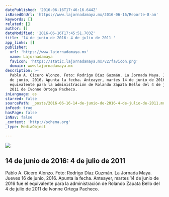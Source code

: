 ```yaml
---
datePublished: '2016-06-16T17:46:16.644Z'
isBasedOnUrl: 'https://www.lajornadamaya.mx/2016-06-16/Reporte-8-am'
keywords: []
related: []
author: []
dateModified: '2016-06-16T17:45:51.703Z'
title: '14 de junio de 2016: 4 de julio de 2011 '
app_links: []
publisher:
  url: 'https://www.lajornadamaya.mx'
  name: Lajornadamaya
  favicon: 'https://static.lajornadamaya.mx/v2/favicon.png'
  domain: www.lajornadamaya.mx
description: >-
  Pablo A. Cicero Alonzo. Foto: Rodrigo Díaz Guzmán. La Jornada Maya. Jueves 16
  de junio, 2016. Apunta la fecha. Anteayer, martes 14 de junio de 2016 fue el
  equivalente para la administración de Rolando Zapata Bello del 4 de julio de
  2011 de Ivonne Ortega Pacheco.
inLanguage: es
starred: false
sourcePath: _posts/2016-06-16-14-de-junio-de-2016-4-de-julio-de-2011.md
inFeed: true
hasPage: false
inNav: false
_context: 'http://schema.org'
_type: MediaObject

---
```

<article style=""><img src="https://imgflo.herokuapp.com/graph/vahj1ThiexotieMo/21150f5451f38117a67dbd0640a5ee81/noop?input=https%3A%2F%2Fimg.lajornadamaya.mx%2F32%2Fo1aggo5o55by_640-414-cover" /><h1>14 de junio de 2016: 4 de julio de 2011 </h1><p>Pablo A. Cicero Alonzo. Foto: Rodrigo Díaz Guzmán. La Jornada Maya. Jueves 16 de junio, 2016. Apunta la fecha. Anteayer, martes 14 de junio de 2016 fue el equivalente para la administración de Rolando Zapata Bello del 4 de julio de 2011 de Ivonne Ortega Pacheco.</p></article>